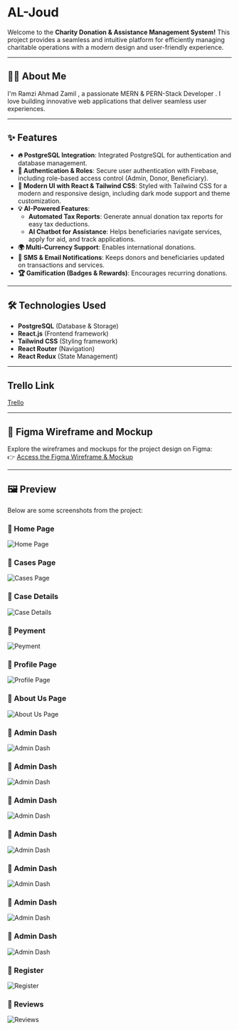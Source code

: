 # **AL-Joud**  
Welcome to the **Charity Donation & Assistance Management System!** This project provides a seamless and intuitive platform for efficiently managing charitable operations with a modern design and user-friendly experience.  

---

## 👨‍💻 About Me  
I'm Ramzi Ahmad Zamil , a passionate MERN & PERN-Stack Developer . I love building innovative web applications that deliver seamless user experiences.

---

## **✨ Features**  

- **🔥 PostgreSQL Integration**: Integrated PostgreSQL for authentication and database management.  
- **🔐 Authentication & Roles**: Secure user authentication with Firebase, including role-based access control (Admin, Donor, Beneficiary).  
- **🎨 Modern UI with React & Tailwind CSS**: Styled with Tailwind CSS for a modern and responsive design, including dark mode support and theme customization.  
- **💡 AI-Powered Features**:  
  - **Automated Tax Reports**: Generate annual donation tax reports for easy tax deductions.  
  - **AI Chatbot for Assistance**: Helps beneficiaries navigate services, apply for aid, and track applications.  
- **🌍 Multi-Currency Support**: Enables international donations.  
- **📩 SMS & Email Notifications**: Keeps donors and beneficiaries updated on transactions and services.  
- **🏆 Gamification (Badges & Rewards)**: Encourages recurring donations.  

---

## **🛠️ Technologies Used**  

- **PostgreSQL** (Database & Storage)  
- **React.js** (Frontend framework)  
- **Tailwind CSS** (Styling framework)  
- **React Router** (Navigation)  
- **React Redux** (State Management)  

---

## Trello Link 
[Trello](https://trello.com/b/ETcHSJ5J/donors-project)

---

## 🎨 Figma Wireframe and Mockup  
Explore the wireframes and mockups for the project design on Figma:  
👉 [Access the Figma Wireframe & Mockup](https://www.figma.com/design/6U2elgFigZtElqYJVTAyX3/donors-project?node-id=0-1&t=xWN6CBloyFYa7WVx-1)

---

## 🖼️ Preview  
Below are some screenshots from the project:

### 📸 Home Page  
![Home Page](https://drive.google.com/uc?export=view&id=1Bgy_q7N2IPg8gDMoBs7uCUQa3GSp-Z31)

### 📸 Cases Page  
![Cases Page](https://drive.google.com/uc?export=view&id=1b7Eg1IMOFAYdutRizJHBLrSpxiteR32l)

### 📸 Case Details  
![Case Details](https://drive.google.com/uc?export=view&id=1FFFYIyVPYWrCsDuvEpv9Pl-z4CCLIju9)

### 📸 Peyment  
![Peyment](https://drive.google.com/uc?export=view&id=1a6khoO6alHKpmAmKVTLkkLWRnBadiDmp)

### 📸 Profile Page  
![Profile Page](https://drive.google.com/uc?export=view&id=1WQ9rFX3X2dB2zmTgQNi4niRdWT0vtkKR)

### 📸 About Us Page  
![About Us Page](https://drive.google.com/uc?export=view&id=1spQanBq2SgD4vsfwpbgMEig86DUlI9Gz)

### 📸 Admin Dash   
![Admin Dash](https://drive.google.com/uc?export=view&id=1lkyOAZXDlTvzJi01lnwv9eAMZWjCBK8M)

### 📸 Admin Dash  
![Admin Dash](https://drive.google.com/uc?export=view&id=1UMRAQ7PLFimU6t6GWU3hAlT3i6WF2yz_)

### 📸 Admin Dash
![Admin Dash](https://drive.google.com/uc?export=view&id=1QsP6mZySzm26A2s0hMLC78YD6XQIH-rX)

### 📸 Admin Dash  
![Admin Dash](https://drive.google.com/uc?export=view&id=1KdKVnPVOdsr-cRigVKNPkRyhi2W6mlWD)

### 📸 Admin Dash 
![Admin Dash](https://drive.google.com/uc?export=view&id=1nxLaio7WVKwZFgabmwTHOanLENRexMeh)

### 📸 Admin Dash 
![Admin Dash](https://drive.google.com/uc?export=view&id=1YQPEzTIKhIeb2r_3Gbx-Zx9jvmI84tba)

### 📸 Admin Dash  
![Admin Dash](https://drive.google.com/uc?export=view&id=1bomNuATqwbyBb0ayWCDHhfhJrv3BpckS)

### 📸 Register 
![Register](https://drive.google.com/uc?export=view&id=100MZ9uDRVX1d4rM4qu7ufVYxC7BN2DED)

### 📸 Reviews  
![Reviews](https://drive.google.com/uc?export=view&id=1ipzC8zb_ZxSvIC0sxVR8v0DUHAAeDmSu)
